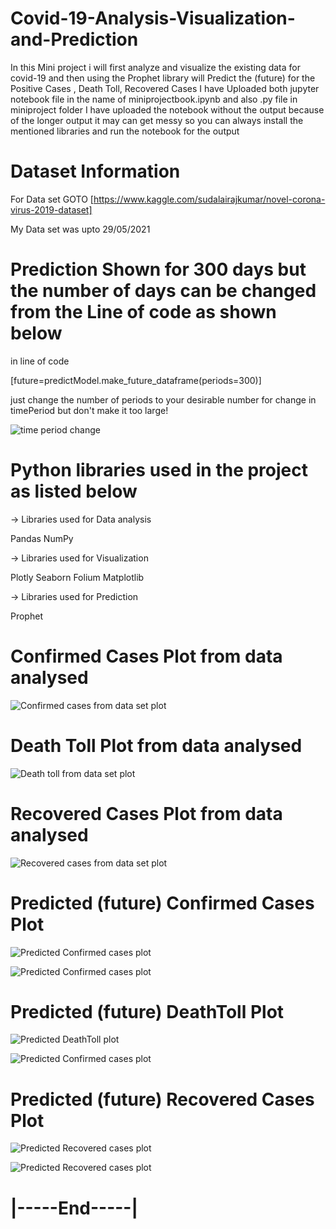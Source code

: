 # Covid-19-Analysis-Visualization-and-Prediction
In this Mini project i will first analyze and visualize the existing data for covid-19 and then using the Prophet library will Predict the (future) for the Positive Cases , Death Toll, Recovered Cases
I have Uploaded both jupyter notebook file in the name of miniprojectbook.ipynb and also .py file in miniproject folder
I have uploaded the notebook without the output because of the longer output it may can get messy so you can always install the mentioned libraries and run the notebook for the output



# Dataset Information

For Data set  GOTO  [https://www.kaggle.com/sudalairajkumar/novel-corona-virus-2019-dataset]

My Data set was upto 29/05/2021



# Prediction Shown for 300 days but the number of days can be changed from the Line of code as shown below

in line of code 

[future=predictModel.make_future_dataframe(periods=300)]

just change the number of periods to your desirable number for change in timePeriod but don't make it too large!

![time period change ](https://github.com/KunjPathak12/Covid-19-Analysis-Visualization-and-Prediction/blob/main/Screenshots/timePeriod.png?raw=true "time period change")



# Python libraries used in the project as listed below


->  Libraries used for Data analysis


 Pandas
 NumPy

 ->  Libraries used for Visualization


 Plotly
 Seaborn
 Folium
 Matplotlib
 
 
->  Libraries used for Prediction 


Prophet





# Confirmed Cases Plot from data analysed

![Confirmed cases from data set plot](https://github.com/KunjPathak12/Covid-19-Analysis-Visualization-and-Prediction/blob/main/Screenshots/ConfirmedCases.png?raw=true "Confirmed cases from data set plot")



# Death Toll Plot from data analysed

![Death toll from data set plot](https://github.com/KunjPathak12/Covid-19-Analysis-Visualization-and-Prediction/blob/main/Screenshots/deathtoll.png?raw=true "Deathtoll from data set plot")



# Recovered Cases Plot from data analysed

![Recovered cases from data set plot](https://github.com/KunjPathak12/Covid-19-Analysis-Visualization-and-Prediction/blob/main/Screenshots/recovered.png?raw=true "Recovered cases from data set plot")



# Predicted (future) Confirmed Cases Plot

![Predicted Confirmed cases plot](https://github.com/KunjPathak12/Covid-19-Analysis-Visualization-and-Prediction/blob/main/Screenshots/predictedCases.png?raw=true "Predicted Confirmed cases plot")


![Predicted Confirmed cases plot](https://github.com/KunjPathak12/Covid-19-Analysis-Visualization-and-Prediction/blob/main/Screenshots/predictedCases(1).png?raw=true "Predicted Confirmed cases plot in scatter curve")



# Predicted (future) DeathToll Plot

![Predicted DeathToll plot](https://github.com/KunjPathak12/Covid-19-Analysis-Visualization-and-Prediction/blob/main/Screenshots/predictedDeathtoll.png?raw=true "Predicted DeathToll plot")


![Predicted Confirmed cases plot](https://github.com/KunjPathak12/Covid-19-Analysis-Visualization-and-Prediction/blob/main/Screenshots/predictedDeathtoll(1).png?raw=true "Predicted Confirmed cases plot in scatter curve")



# Predicted (future) Recovered Cases Plot

![Predicted Recovered cases plot](https://github.com/KunjPathak12/Covid-19-Analysis-Visualization-and-Prediction/blob/main/Screenshots/predictedRecovered.png?raw=true "Predicted Recovered cases plot")


![Predicted Recovered cases plot](https://github.com/KunjPathak12/Covid-19-Analysis-Visualization-and-Prediction/blob/main/Screenshots/predictedRecovered(1).png?raw=true "Predicted Recovered cases plot in scatter curve")



# |-----End-----|
